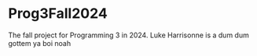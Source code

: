 # Prog3Fall2024
The fall project for Programming 3 in 2024.
Luke
Harrisonne is a dum dum gottem
ya boi
noah
